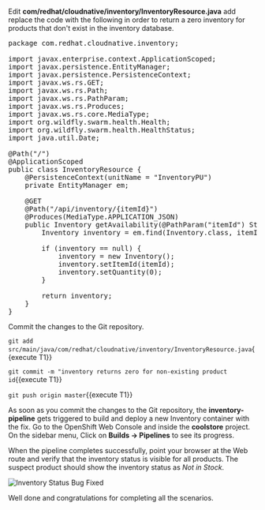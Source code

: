 Edit **com/redhat/cloudnative/inventory/InventoryResource.java** add replace the code with 
the following in order to return a zero inventory for products that don't exist in the inventory 
database.

<pre class="file" data-filename="./src/main/java/com/redhat/cloudnative/inventory/InventoryResource.java" data-target="replace">
package com.redhat.cloudnative.inventory;

import javax.enterprise.context.ApplicationScoped;
import javax.persistence.EntityManager;
import javax.persistence.PersistenceContext;
import javax.ws.rs.GET;
import javax.ws.rs.Path;
import javax.ws.rs.PathParam;
import javax.ws.rs.Produces;
import javax.ws.rs.core.MediaType;
import org.wildfly.swarm.health.Health;
import org.wildfly.swarm.health.HealthStatus;
import java.util.Date;

@Path("/")
@ApplicationScoped
public class InventoryResource {
    @PersistenceContext(unitName = "InventoryPU")
    private EntityManager em;

    @GET
    @Path("/api/inventory/{itemId}")
    @Produces(MediaType.APPLICATION_JSON)
    public Inventory getAvailability(@PathParam("itemId") String itemId) {
        Inventory inventory = em.find(Inventory.class, itemId);

        if (inventory == null) {
            inventory = new Inventory();
            inventory.setItemId(itemId);
            inventory.setQuantity(0);
        }

        return inventory;
    }
}
</pre>

Commit the changes to the Git repository.

`git add src/main/java/com/redhat/cloudnative/inventory/InventoryResource.java`{{execute T1}}

`git commit -m "inventory returns zero for non-existing product id`{{execute T1}}

`git push origin master`{{execute T1}}

As soon as you commit the changes to the Git repository, the **inventory-pipeline** gets
triggered to build and deploy a new Inventory container with the fix. Go to the
OpenShift Web Console and inside the **coolstore** project. On the sidebar
menu, Click on **Builds &rarr; Pipelines** to see its progress.

When the pipeline completes successfully, point your browser at the Web route and verify
that the inventory status is visible for all products. The suspect product should show
the inventory status as _Not in Stock_.

![Inventory Status Bug Fixed](https://katacoda.com/openshift-roadshow/assets/debug-coolstore-bug-fixed.png)

Well done and congratulations for completing all the scenarios.
